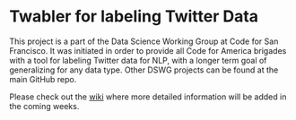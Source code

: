 # Twabler for labeling Twitter Data
This project is a part of the Data Science Working Group at Code for San Francisco. It was initiated in order to provide all Code for America brigades with a tool for labeling Twitter data for NLP, with a longer term goal of generalizing for any data type. Other DSWG projects can be found at the main GitHub repo.

Please check out the [wiki](https://github.com/sfbrigade/twabler/wiki) where more detailed information will be added in the coming weeks.
